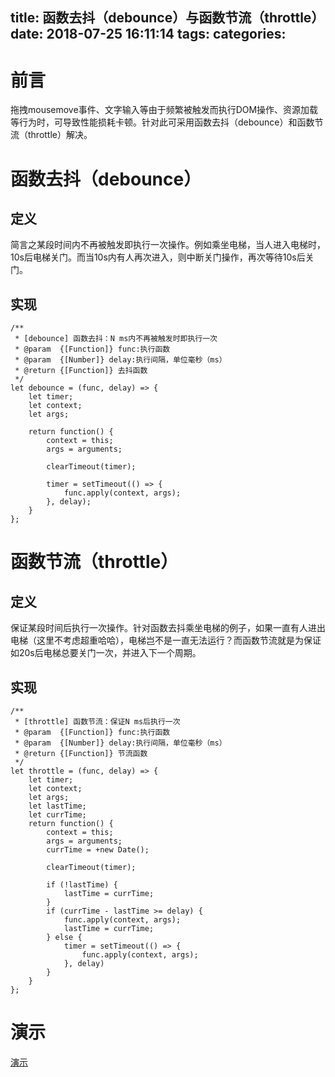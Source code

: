title: 函数去抖（debounce）与函数节流（throttle）
date: 2018-07-25 16:11:14
tags:
categories:
---
# 前言
拖拽mousemove事件、文字输入等由于频繁被触发而执行DOM操作、资源加载等行为时，可导致性能损耗卡顿。针对此可采用函数去抖（debounce）和函数节流（throttle）解决。

# 函数去抖（debounce）
## 定义
简言之某段时间内不再被触发即执行一次操作。例如乘坐电梯，当人进入电梯时，10s后电梯关门。而当10s内有人再次进入，则中断关门操作，再次等待10s后关门。

## 实现

    /**
     * [debounce] 函数去抖：N ms内不再被触发时即执行一次
     * @param  {[Function]} func:执行函数
     * @param  {[Number]} delay:执行间隔，单位毫秒（ms）
     * @return {[Function]} 去抖函数
     */
    let debounce = (func, delay) => {
        let timer;
        let context;
        let args;

        return function() {
            context = this;
            args = arguments;

            clearTimeout(timer);

            timer = setTimeout(() => {
                func.apply(context, args);
            }, delay);
        }
    };

# 函数节流（throttle）
## 定义
保证某段时间后执行一次操作。针对函数去抖乘坐电梯的例子，如果一直有人进出电梯（这里不考虑超重哈哈），电梯岂不是一直无法运行？而函数节流就是为保证如20s后电梯总要关门一次，并进入下一个周期。

## 实现

    /**
     * [throttle] 函数节流：保证N ms后执行一次
     * @param  {[Function]} func:执行函数
     * @param  {[Number]} delay:执行间隔，单位毫秒（ms）
     * @return {[Function]} 节流函数
     */
    let throttle = (func, delay) => {
        let timer;
        let context;
        let args;
        let lastTime;
        let currTime;
        return function() {
            context = this;
            args = arguments;
            currTime = +new Date();

            clearTimeout(timer);

            if (!lastTime) {
                lastTime = currTime;
            }
            if (currTime - lastTime >= delay) {
                func.apply(context, args);
                lastTime = currTime;
            } else {
                timer = setTimeout(() => {
                    func.apply(context, args);
                }, delay)
            }
        }
    };

# 演示
[演示](http://demo.nimius.net/debounce_throttle)